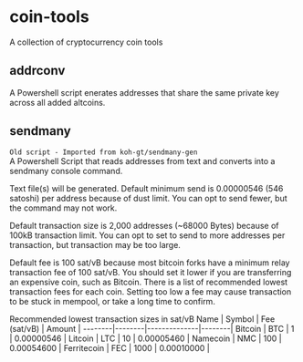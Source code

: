 # coin-tools
A collection of cryptocurrency coin tools

## addrconv
A Powershell script enerates addresses that share the same private key across all added altcoins.

## sendmany
`Old script - Imported from koh-gt/sendmany-gen`<br>
A Powershell Script that reads addresses from text and converts into a sendmany console command.

Text file(s) will be generated.
Default minimum send is 0.00000546 (546 satoshi) per address because of dust limit.
You can opt to send fewer, but the command may not work.

Default transaction size is 2,000 addresses (~68000 Bytes) because of 100kB transaction limit.
You can opt to set to send to more addresses per transaction, but transaction may be too large.

Default fee is 100 sat/vB because most bitcoin forks have a minimum relay transaction fee of 100 sat/vB.
You should set it lower if you are transferring an expensive coin, such as Bitcoin.
There is a list of recommended lowest transaction fees for each coin.
Setting too low a fee may cause transaction to be stuck in mempool, or take a long time to confirm.

Recommended lowest transaction sizes in sat/vB
Name    | Symbol | Fee (sat/vB) | Amount |
--------|--------|--------------|--------|
Bitcoin     |  BTC  |    1 | 0.00000546  |
Litcoin     |  LTC  |   10 | 0.00005460  |
Namecoin    |  NMC  |  100 | 0.00054600  |
Ferritecoin |  FEC  | 1000 | 0.00010000  |
